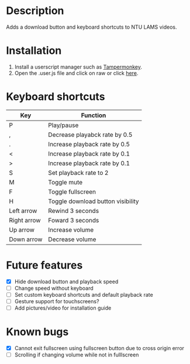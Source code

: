 # Description
Adds a download button and keyboard shortcuts to NTU LAMS videos.

# Installation
1. Install a userscript manager such as [Tampermonkey](https://www.tampermonkey.net/).
2. Open the .user.js file and click on raw or click [here](https://github.com/klsjadhf/lams_userscript/raw/master/lams.user.js).

# Keyboard shortcuts
Key | Function
----|---------
P | Play/pause
, | Decrease playabck rate by 0.5
. | Increase playback rate by 0.5
< | Increase playback rate by 0.1
\> | Increase playback rate by 0.1
S | Set playback rate to 2
M | Toggle mute
F | Toggle fullscreen
H | Toggle download button visibility
Left arrow | Rewind 3 seconds
Right arrow | Foward 3 seconds
Up arrow | Increase volume
Down arrow | Decrease volume

# Future features
- [x] Hide download button and playback speed
- [ ] Change speed without keyboard
- [ ] Set custom keyboard shortcuts and default playback rate
- [ ] Gesture support for touchscreens?
- [ ] Add pictures/video for installation guide

# Known bugs
- [x] Cannot exit fullscreen using fullscreen button due to cross origin error
- [ ] Scrolling if changing volume while not in fulllscreen
